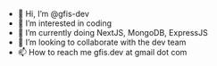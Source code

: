 - 👋 Hi, I’m @gfis-dev
- 👀 I’m interested in coding
- 🌱 I’m currently doing NextJS, MongoDB, ExpressJS
- 💞️ I’m looking to collaborate with the dev team
- 📫 How to reach me gfis.dev at gmail dot com

<!---
gfis-dev/gfis-dev is a ✨ special ✨ repository because its `README.md` (this file) appears on your GitHub profile.
You can click the Preview link to take a look at your changes.
--->
